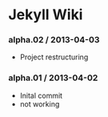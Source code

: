 # Jekyll Wiki

### alpha.02 / 2013-04-03

- Project restructuring

### alpha.01 / 2013-04-02

-  Inital commit
-  not working
